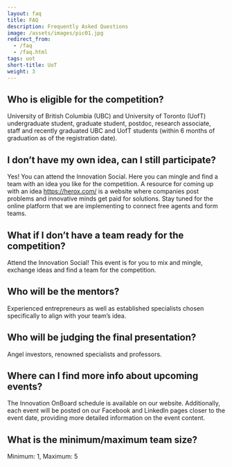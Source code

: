 ```yaml
---
layout: faq
title: FAQ
description: Frequently Asked Questions
image: /assets/images/pic01.jpg
redirect_from:
  - /faq
  - /faq.html
tags: uot
short-title: UoT
weight: 3
---
```


## Who is eligible for the competition?

University of British Columbia (UBC) and University of Toronto (UofT) undergraduate student, graduate student, postdoc, research associate, staff and recently graduated UBC and UofT students (within 6 months of graduation as of the registration date).

## I don’t have my own idea, can I still participate?

Yes! You can attend the Innovation Social. Here you can mingle and find a team with an idea you like for the competition. A resource for coming up with an idea https://herox.com/ is a website where companies post problems and innovative minds get paid for solutions. Stay tuned for the online platform that we are implementing to connect free agents and form teams.

## What if I don’t have a team ready for the competition?

Attend the Innovation Social! This event is for you to mix and mingle, exchange ideas and find a team for the competition.

## Who will be the mentors?

Experienced entrepreneurs as well as established specialists chosen specifically to align with your team’s idea.

## Who will be judging the final presentation?

Angel investors, renowned specialists and professors.

## Where can I find more info about upcoming events?

The Innovation OnBoard schedule is available on our website. Additionally, each event will be posted on our Facebook and LinkedIn pages closer to the event date, providing more detailed information on the event content.

## What is the minimum/maximum team size?

Minimum: 1, Maximum: 5

<!-- ## My technology is completely software based, am I still eligible to compete?
Yes! As long as they relate to one of the three topics: Health, Energy and Environment and Food -->
